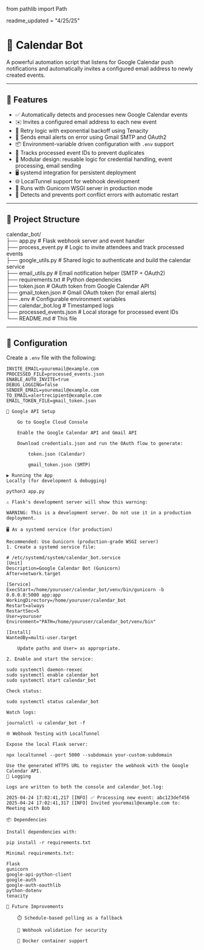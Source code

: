 from pathlib import Path

readme_updated = "4/25/25"
# 📅 Calendar Bot

A powerful automation script that listens for Google Calendar push notifications and automatically invites a configured email address to newly created events.

---

## 🚀 Features

- ✅ Automatically detects and processes new Google Calendar events
- ✉️ Invites a configured email address to each new event
- 🔁 Retry logic with exponential backoff using Tenacity
- 📩 Sends email alerts on error using Gmail SMTP and OAuth2
- 📦 Environment-variable driven configuration with `.env` support
- 💾 Tracks processed event IDs to prevent duplicates
- 🧠 Modular design: reusable logic for credential handling, event processing, email sending
- 🖥️ systemd integration for persistent deployment
- 🌐 LocalTunnel support for webhook development
- 🧱 Runs with Gunicorn WSGI server in production mode
- 🛑 Detects and prevents port conflict errors with automatic restart

---

## 📁 Project Structure

calendar_bot/  
├── app.py                  # Flask webhook server and event handler  
├── process_event.py        # Logic to invite attendees and track processed events  
├── google_utils.py         # Shared logic to authenticate and build the calendar service  
├── email_utils.py          # Email notification helper (SMTP + OAuth2)  
├── requirements.txt        # Python dependencies  
├── token.json              # OAuth token from Google Calendar API  
├── gmail_token.json        # Gmail OAuth token (for email alerts)  
├── .env                    # Configurable environment variables  
├── calendar_bot.log        # Timestamped logs  
├── processed_events.json   # Local storage for processed event IDs  
└── README.md               # This file  

---

## 🔧 Configuration

Create a `.env` file with the following:

```env
INVITE_EMAIL=youremail@example.com
PROCESSED_FILE=processed_events.json
ENABLE_AUTO_INVITE=true
DEBUG_LOGGING=false
SENDER_EMAIL=youremail@example.com
TO_EMAIL=alertrecipient@example.com
EMAIL_TOKEN_FILE=gmail_token.json

🔐 Google API Setup

    Go to Google Cloud Console

    Enable the Google Calendar API and Gmail API

    Download credentials.json and run the OAuth flow to generate:

        token.json (Calendar)

        gmail_token.json (SMTP)

▶️ Running the App
Locally (for development & debugging)

python3 app.py

⚠️ Flask's development server will show this warning:

WARNING: This is a development server. Do not use it in a production deployment.

🖥️ As a systemd service (for production)

Recommended: Use Gunicorn (production-grade WSGI server)
1. Create a systemd service file:

# /etc/systemd/system/calendar_bot.service
[Unit]
Description=Google Calendar Bot (Gunicorn)
After=network.target

[Service]
ExecStart=/home/youruser/calendar_bot/venv/bin/gunicorn -b 0.0.0.0:5000 app:app
WorkingDirectory=/home/youruser/calendar_bot
Restart=always
RestartSec=5
User=youruser
Environment="PATH=/home/youruser/calendar_bot/venv/bin"

[Install]
WantedBy=multi-user.target

    Update paths and User= as appropriate.

2. Enable and start the service:

sudo systemctl daemon-reexec
sudo systemctl enable calendar_bot
sudo systemctl start calendar_bot

Check status:

sudo systemctl status calendar_bot

Watch logs:

journalctl -u calendar_bot -f

🌐 Webhook Testing with LocalTunnel

Expose the local Flask server:

npx localtunnel --port 5000 --subdomain your-custom-subdomain

Use the generated HTTPS URL to register the webhook with the Google Calendar API.
📝 Logging

Logs are written to both the console and calendar_bot.log:

2025-04-24 17:02:41,217 [INFO] ✅ Processing new event: abc123def456
2025-04-24 17:02:41,317 [INFO] Invited youremail@example.com to: Meeting with Bob

📦 Dependencies

Install dependencies with:

pip install -r requirements.txt

Minimal requirements.txt:

Flask
gunicorn
google-api-python-client
google-auth
google-auth-oauthlib
python-dotenv
tenacity

🔭 Future Improvements

    ⏱️ Schedule-based polling as a fallback

    🔐 Webhook validation for security

    🐳 Docker container support
